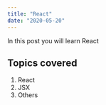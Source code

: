 ```yaml
---
title: "React"
date: "2020-05-20"
---
```

In this post you will learn React

## Topics covered
1. React
2. JSX
3. Others
